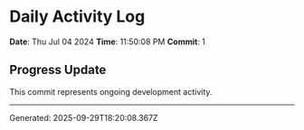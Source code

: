 # Daily Activity Log

**Date**: Thu Jul 04 2024
**Time**: 11:50:08 PM
**Commit**: 1

## Progress Update

This commit represents ongoing development activity.

---
Generated: 2025-09-29T18:20:08.367Z
